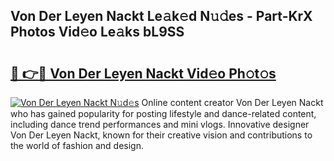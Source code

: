 ## Von Der Leyen Nackt Le𝚊k𝚎d N𝚞𝚍es - Part-KrX Photos Vid𝚎o Le𝚊ks bL9SS

# <h2><a href="http://fb7jho.evod.top/?m=Von+Der+Leyen+Nackt">🔗 👉🔴 Von Der Leyen Nackt Vid𝚎o Ph𝚘t𝚘s</a></h2>

[![Von Der Leyen Nackt N𝚞d𝚎s](https://i.imgur.com/8V9OHl7.gif)](http://fb7jho.evod.top/?m=Von+Der+Leyen+Nackt)
Online content creator Von Der Leyen Nackt who has gained popularity for posting lifestyle and dance-related content, including dance trend performances and mini vlogs. Innovative designer Von Der Leyen Nackt, known for their creative vision and contributions to the world of fashion and design. 
